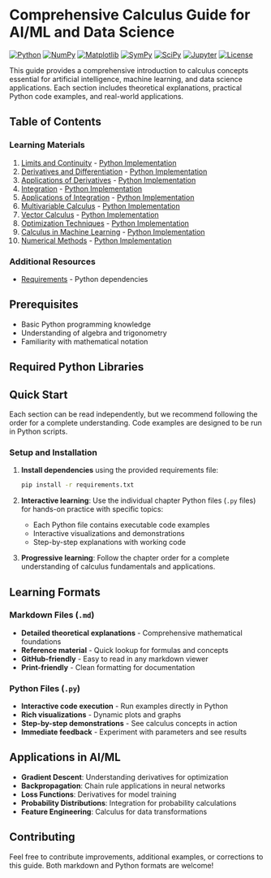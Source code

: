 # Comprehensive Calculus Guide for AI/ML and Data Science

[![Python](https://img.shields.io/badge/Python-3.8+-blue.svg)](https://www.python.org/)
[![NumPy](https://img.shields.io/badge/NumPy-1.21+-green.svg)](https://numpy.org/)
[![Matplotlib](https://img.shields.io/badge/Matplotlib-3.5+-orange.svg)](https://matplotlib.org/)
[![SymPy](https://img.shields.io/badge/SymPy-1.10+-purple.svg)](https://www.sympy.org/)
[![SciPy](https://img.shields.io/badge/SciPy-1.7+-red.svg)](https://scipy.org/)
[![Jupyter](https://img.shields.io/badge/Jupyter-Notebook-yellow.svg)](https://jupyter.org/)
[![License](https://img.shields.io/badge/License-MIT-green.svg)](LICENSE)

This guide provides a comprehensive introduction to calculus concepts essential for artificial intelligence, machine learning, and data science applications. Each section includes theoretical explanations, practical Python code examples, and real-world applications.

## Table of Contents

### Learning Materials
1. [Limits and Continuity](01-limits-continuity.md) - [Python Implementation](01-limits-continuity.py)
2. [Derivatives and Differentiation](02-derivatives.md) - [Python Implementation](02-derivatives.py)
3. [Applications of Derivatives](03-derivative-applications.md) - [Python Implementation](03-derivative-applications.py)
4. [Integration](04-integration.md) - [Python Implementation](04-integration.py)
5. [Applications of Integration](05-integration-applications.md) - [Python Implementation](05-integration-applications.py)
6. [Multivariable Calculus](06-multivariable-calculus.md) - [Python Implementation](06-multivariable-calculus.py)
7. [Vector Calculus](07-vector-calculus.md) - [Python Implementation](07-vector-calculus.py)
8. [Optimization Techniques](08-optimization.md) - [Python Implementation](08-optimization.py)
9. [Calculus in Machine Learning](09-ml-applications.md) - [Python Implementation](09-ml-applications.py)
10. [Numerical Methods](10-numerical-methods.md) - [Python Implementation](10-numerical-methods.py)

### Additional Resources
- [Requirements](requirements.txt) - Python dependencies

## Prerequisites

- Basic Python programming knowledge
- Understanding of algebra and trigonometry
- Familiarity with mathematical notation

## Required Python Libraries

## Quick Start

Each section can be read independently, but we recommend following the order for a complete understanding. Code examples are designed to be run in Python scripts.

### Setup and Installation

1. **Install dependencies** using the provided requirements file:
   ```bash
   pip install -r requirements.txt
   ```

2. **Interactive learning**: Use the individual chapter Python files (`.py` files) for hands-on practice with specific topics:
   - Each Python file contains executable code examples
   - Interactive visualizations and demonstrations
   - Step-by-step explanations with working code

3. **Progressive learning**: Follow the chapter order for a complete understanding of calculus fundamentals and applications.

## Learning Formats

### Markdown Files (`.md`)
- **Detailed theoretical explanations** - Comprehensive mathematical foundations
- **Reference material** - Quick lookup for formulas and concepts
- **GitHub-friendly** - Easy to read in any markdown viewer
- **Print-friendly** - Clean formatting for documentation

### Python Files (`.py`)
- **Interactive code execution** - Run examples directly in Python
- **Rich visualizations** - Dynamic plots and graphs
- **Step-by-step demonstrations** - See calculus concepts in action
- **Immediate feedback** - Experiment with parameters and see results

## Applications in AI/ML

- **Gradient Descent**: Understanding derivatives for optimization
- **Backpropagation**: Chain rule applications in neural networks
- **Loss Functions**: Derivatives for model training
- **Probability Distributions**: Integration for probability calculations
- **Feature Engineering**: Calculus for data transformations

## Contributing

Feel free to contribute improvements, additional examples, or corrections to this guide. Both markdown and Python formats are welcome! 